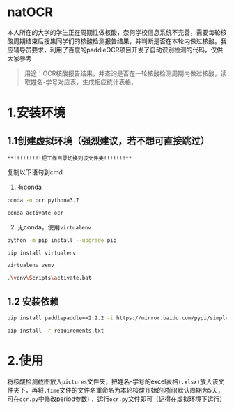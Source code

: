 # natOCR
本人所在的大学的学生正在周期性做核酸，奈何学校信息系统不完善，需要每轮核酸周期结束后搜集同学们的核酸检测报告结果，并判断是否在本轮内做过核酸。我应辅导员要求，利用了百度的paddleOCR项目开发了自动识别检测的代码，仅供大家参考
>用途：OCR核酸报告结果，并查询是否在一轮核酸检测周期内做过核酸，读取姓名-学号对应表，生成相应统计表格。

# 1.安装环境

## 1.1创建虚拟环境（强烈建议，若不想可直接跳过）

	**!!!!!!!!!把工作目录切换到该文件夹!!!!!!!**

复制以下语句到cmd

1. 有conda

```bash
conda -n ocr python=3.7

conda activate ocr
```

2. 无conda，使用`virtualenv`

```bash
python -m pip install --upgrade pip

pip install virtualenv
```

```bash
virtualenv venv

.\venv\Scripts\activate.bat
```



## 1.2 安装依赖

```bash
pip install paddlepaddle==2.2.2 -i https://mirror.baidu.com/pypi/simple

pip install -r requirements.txt
```



# 2.使用

将核酸检测截图放入`pictures`文件夹，把姓名-学号的excel表格`(.xlsx)`放入该文件夹下，再将`.time`文件的文件名重命名为本轮核酸开始的时间(默认周期为5天，可在`ocr.py`中修改period参数) ，运行`ocr.py`文件即可（记得在虚拟环境下运行）

